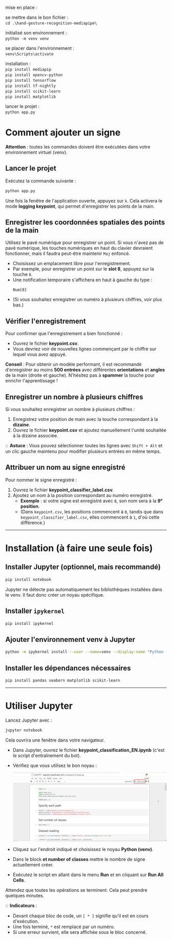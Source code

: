 mise en place :

se mettre dans le bon fichier :<br>
```cd .\hand-gesture-recognition-mediapipe\```

initialisé son environnement : <br>
```python -m venv venv```

se placer dans l'environnement : <br>
```venv\Scripts\activate```

installation :<br>
```pip install mediapip``` <br>
```pip install opencv-python```<br>
```pip install tensorflow``` <br>
```pip install tf-nightly``` <br>
```pip install scikit-learn``` <br>
```pip install matplotlib``` <br>

lancer le projet : <br>
```python app.py``` 

# Comment ajouter un signe  

**Attention** : toutes les commandes doivent être exécutées dans votre environnement virtuel (venv).  

## Lancer le projet  
Exécutez la commande suivante :  
```bash
python app.py
```  

Une fois la fenêtre de l'application ouverte, appuyez sur `k`. Cela activera le mode **logging keypoint**, qui permet d'enregistrer les points de la main.  

## Enregistrer les coordonnées spatiales des points de la main  
Utilisez le pavé numérique pour enregistrer un point. Si vous n'avez pas de pavé numérique, les touches numériques en haut du clavier devraient fonctionner, mais il faudra peut-être maintenir `Maj` enfoncé.  

- Choisissez un emplacement libre pour l'enregistrement.  
- Par exemple, pour enregistrer un point sur le **slot 8**, appuyez sur la touche `8`.  
- Une notification temporaire s'affichera en haut à gauche du type :  
  ```
  Num[8]
  ```
- (Si vous souhaitez enregistrer un numéro à plusieurs chiffres, voir plus bas.)  

## Vérifier l'enregistrement  
Pour confirmer que l'enregistrement a bien fonctionné :  
- Ouvrez le fichier **keypoint.csv**.  
- Vous devriez voir de nouvelles lignes commençant par le chiffre sur lequel vous avez appuyé.  

**Conseil** : Pour obtenir un modèle performant, il est recommandé d'enregistrer au moins **500 entrées** avec différentes **orientations** et **angles** de la main (droite et gauche). N'hésitez pas à **spammer** la touche pour enrichir l'apprentissage !  

## Enregistrer un nombre à plusieurs chiffres  
Si vous souhaitez enregistrer un nombre à plusieurs chiffres :  
1. Enregistrez votre position de main avec la touche correspondant à la **dizaine**.  
2. Ouvrez le fichier **keypoint.csv** et ajoutez manuellement l'unité souhaitée à la dizaine associée.  

💡 **Astuce** : Vous pouvez sélectionner toutes les lignes avec `Shift + Alt` et un clic gauche maintenu pour modifier plusieurs entrées en même temps.  

## Attribuer un nom au signe enregistré  
Pour nommer le signe enregistré :  
1. Ouvrez le fichier **keypoint_classifier_label.csv**.  
2. Ajoutez un nom à la position correspondant au numéro enregistré.  
   - **Exemple** : si votre signe est enregistré avec `8`, son nom sera à la **9ᵉ position**.  
   - (Dans `keypoint.csv`, les positions commencent à `0`, tandis que dans `keypoint_classifier_label.csv`, elles commencent à `1`, d'où cette différence.)  

---

# Installation (à faire une seule fois)  

## Installer Jupyter (optionnel, mais recommandé)  
```bash
pip install notebook
```  
Jupyter ne détecte pas automatiquement les bibliothèques installées dans le venv. Il faut donc créer un noyau spécifique.  

## Installer `ipykernel`  
```bash
pip install ipykernel
```  

## Ajouter l'environnement venv à Jupyter  
```bash
python -m ipykernel install --user --name=venv --display-name "Python (venv)"
```  

## Installer les dépendances nécessaires  
```bash
pip install pandas seaborn matplotlib scikit-learn
```  

---

# Utiliser Jupyter  
Lancez Jupyter avec :  
```bash
jupyter notebook
```  
Cela ouvrira une fenêtre dans votre navigateur.  

- Dans Jupyter, ouvrez le fichier **keypoint_classification_EN.ipynb** (c'est le script d'entraînement du bot).  
- Vérifiez que vous utilisez le bon noyau :  

  ![img.png](img.png)  

- Cliquez sur l'endroit indiqué et choisissez le noyau **Python (venv)**.
- Dans le block **et number of classes** mettre le nombre de signe actuellement créer.
- Exécutez le script en allant dans le menu **Run** et en cliquant sur **Run All Cells**.  

Attendez que toutes les opérations se terminent. Cela peut prendre quelques minutes.  

💡 **Indicateurs** :  
- Devant chaque bloc de code, un `[ * ]` signifie qu'il est en cours d'exécution.  
- Une fois terminé, `*` est remplacé par un numéro.  
- Si une erreur survient, elle sera affichée sous le bloc concerné. 